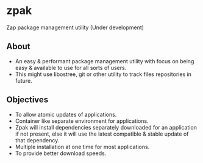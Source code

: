 # zpak

Zap package management utility (Under development)

## About

- An easy & performant package management utility with focus on being easy & available to use for all sorts of users.
- This might use libostree, git or other utility to track files repositories in future.

## Objectives

- To allow atomic updates of applications.
- Container like separate environment for applications.
- Zpak will install dependencies separately downloaded for an application if not present, else it will use the latest compatible & stable update of that dependency.
- Multiple installation at one time for most applications.
- To provide better download speeds.

